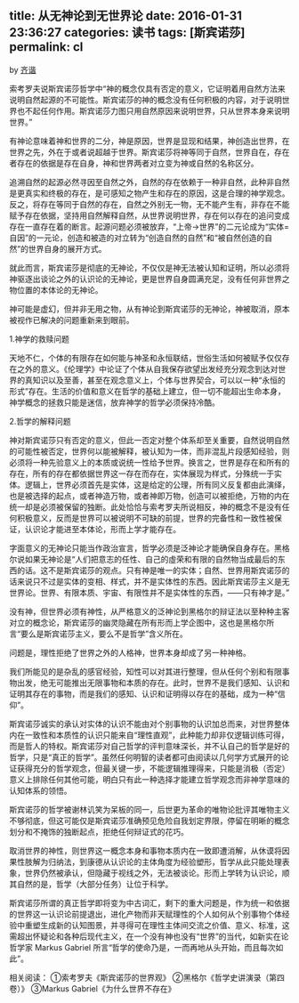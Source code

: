 title: 从无神论到无世界论
date: 2016-01-31 23:36:27
categories: 读书
tags: [斯宾诺莎]
permalink: cl
---
by [齐谐](http://caute.net/about/)

索考罗夫说斯宾诺莎哲学中“神的概念仅具有否定的意义，它证明着用自然方法来说明自然起源的不可能性。斯宾诺莎的神的概念没有任何积极的内容，对于说明世界也不起任何作用。斯宾诺莎力图只用自然原因来说明世界，只从世界本身来说明世界。”

有神论意味着神和世界的二分，神是原因，世界是显现和结果，神创造出世界，在世界之先，外在于或者说超越于世界。斯宾诺莎将神等同于自然，世界自在，存在者存在的依据是存在自身，神和世界两者对立变为神或自然的名称区分。
<!--more-->

追溯自然的起源必然寻因至自然之外，自然的存在依赖于一种非自然，此种非自然是更真实和终极的存在，是可感知之物产生和存在的原因，这是合理的神学观念。反之，将存在等同于自然的存在，自然之外别无一物，无不能产生有，非存在不能赋予存在依据，坚持用自然解释自然，从世界说明世界，存在何以存在的追问变成存在一直存在着的断言。起源问题必须被放弃，“上帝→世界”的二元论成为“实体=自因”的一元论，创造和被造的对立转为“创造自然的自然”和“被自然创造的自然”的世界自身的展开方式。

就此而言，斯宾诺莎是彻底的无神论，不仅仅是神无法被认知和证明，所以必须将神驱逐出谈论之外的认识论的无神论，更是世界自身圆满充足，没有任何非世界之物位置的本体论的无神论。

神可能是虚幻，但并非无用之物，从有神论到斯宾诺莎的无神论，神被取消，原本被视作已解决的问题重新来到眼前。

1.神学的救赎问题

天地不仁，个体的有限存在如何能与神圣和永恒联结，世俗生活如何被赋予仅仅存在之外的意义。《伦理学》中论证了个体从自我保存欲望出发经充分观念到达对世界的真知识以及至善，甚至在观念意义上，个体与世界契合，可以以一种“永恒的形式”存在。生活的价值和意义在哲学的基础上建立，但一切不能超出生命本身，神学概念的拯救只能是迷信，放弃神学的哲学必须保持冷酷。

2.哲学的解释问题

神对斯宾诺莎只有否定的意义，但此一否定对整个体系却至关重要，自然说明自然的可能性被否定，世界何以能被解释，被认知为一体，而非混乱片段感知经验，则必须将一种先验意义上的本质或说统一性给予世界。换言之，世界是存在和所有的存在，所有的存在都依据世界这一存在而存在，实体展现为样式，分殊统一于实体。逻辑上，世界必须首先是实体，这是给定的公理，所有同义反复都由此演绎，也是被选择的起点，或者神造万物，或者神即万物，创造可以被拒绝，万物的内在统一却是必须被保留的独断。此处恰恰与索考罗夫所说相反，神的概念不是没有任何积极意义，反而是世界可以被说明不可缺的前提，世界的完备性和一致性被保证，认识论才能进至本体论，形而上学才能存在。

字面意义的无神论只能当作政治宣言，哲学必须是泛神论才能确保自身存在。黑格尔说如果无神论是“人们把意志的任性、自己的虛荣和有限的自然物当成最后的东西的话。这不是斯宾诺莎的观点。只有神是唯一的实体；自然、世界用斯宾诺莎的话来说只不过是实体的变相、样式，并不是实体性的东西。因此斯宾诺莎主义是无世界论。世界、有限本质、宇宙、有限性并不是实体性的东西，——只有神才是。”

没有神，但世界必须有神性，从严格意义的泛神论到黑格尔的辩证法以至种种主客对立的概念论，斯宾诺莎的幽灵隐藏在所有形而上学企图中，这也是黑格尔所言“要么是斯宾诺莎主义，要么不是哲学”含义所在。

问题是，理性拒绝了世界之外的人格神，世界本身却成了另一种神格。

我们所能见的是杂乱的感官经验，知性可以对其进行整理，但从任何个别和有限事物出发，绝无可能推出无限事物和本质的存在。此时，世界不是我们感知、认识和证明其存在的事物，而是我们的感知、认识和证明得以存在的基础，成为一种“信仰”。

斯宾诺莎诚实的承认对实体的认识不能由对个别事物的认识加总而来，对世界整体内在一致性和本质性的认识只能来自“理性直观”，此种能力却非仅逻辑训练可得，而是哲人的特权。斯宾诺莎对自己哲学的评判意味深长，并不认自己的哲学是好的哲学，只是“真正的哲学”。虽然任何明智的读者都可由阅读以几何学方式展开的论证获得充分的哲学观念，但最关键一步，不能逻辑推理得来，只能是消极（否定）意义上排除任何其他可能，明白只有此一种选择才能建立哲学观念而非神学意味的认知体系的领悟。

斯宾诺莎的哲学被谢林讥笑为呆板的同一，后世更为革命的唯物论批评其唯物主义不够彻底，但这可能仅是斯宾诺莎准确预见危险自我划定界限，停留在明晰的概念划分和不掩饰的独断起点，拒绝任何辩证式的花巧。

取消世界的神性，则世界这一概念本身和事物本质内在一致即遭消解，从休谟将因果性肢解为归纳法，到康德从认识论的主体角度为经验塑形，哲学从此只能处理表象，世界仍然被承认，但隐藏于视线之外，无法被谈论。形而上学转为认识论，顺其自然的是，哲学（大部分任务）让位于科学。

斯宾诺莎所谓的真正哲学即将变为中古词汇，剩下的重大问题是，作为统一和依据的世界这一认识论前提退出，进化产物而非天赋理性的个人如何从个别事物个体经验中重塑生成新的认知图景，并寻得可在理性主体间交流之价值、意义、标准，这需超出怀疑论和各种后现代主义，在一个没有神也没有“世界”的当代，如新实在论哲学家 Markus Gabriel 所言“哲学的使命乃是，一而再地从头开始，而且每次如此”。

相关阅读：
①索考罗夫《斯宾诺莎的世界观》
②黑格尔《哲学史讲演录（第四卷）》
③Markus Gabriel《为什么世界不存在》
